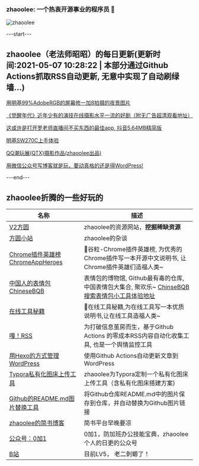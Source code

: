 ### zhaoolee: 一个热衷开源事业的程序员 👋

![zhaoolee](https://github-readme-stats.vercel.app/api?username=zhaoolee&show_icons=true)

---start---

## zhaoolee（老法师昭昭）的每日更新(更新时间:2021-05-07 10:28:22 | 本部分通过Github Actions抓取RSS自动更新, 无意中实现了自动刷绿墙...)

[用明基99%AdobeRGB的屏幕修一加8拍摄的夜景图片](https://v2fy.com/p/2021-05-05-benq-1620222216000/)

[《觉醒年代》近年少有的演技在线摄影水平一流的好剧（附无广告超清观看地址）](https://v2fy.com/p/2021-05-04-bit-1620091081000/)

[这或许是打开罗老师直播间不买东西的最佳app, 抖音5.64MB精简版](https://v2fy.com/p/2021-05-03-douyin-1620023777000/)

[明基SW270C上手体验](https://fangyuanxiaozhan.com/p/2021-05-06-09-31-38-benq-sw270c/)

[QQ潮玩展(QTX)摄影作品(zhaoolee出品)](https://fangyuanxiaozhan.com/p/2021-05-02-23-04-28-qq/)

[用微信公众号写博客就是玩，要动真格的还是得WordPress!](https://fangyuanxiaozhan.com/p/2021-04-30-17-07-48-wordpress/)

---end---


## zhaoolee折腾的一些好玩的

| 名称 |  描述   |
| ---    | --- |
| [V2方圆](https://v2fy.com)  | zhaoolee的资源网站，**挖掘稀缺资源** |
| [方圆小站](https://fangyuanxiaozhan.com)  | zhaoolee的杂谈 |
| [Chrome插件英雄榜 ChromeAppHeroes](https://github.com/zhaoolee/ChromeAppHeroes) | 🌈谷粒-Chrome插件英雄榜, 为优秀的Chrome插件写一本开源中文说明书, 让Chrome插件英雄们造福人类~ |
| [中国人的表情包 ChineseBQB](https://github.com/zhaoolee/ChineseBQB) | 表情包的博物馆, Github最有毒的仓库, 中国表情包大集合, 聚欢乐~ [ChinseBQB搜索表情包小工具体验地址](https://www.v2fy.com/asset/0i/ChineseBQB/) |
| [在线工具秘籍](https://github.com/zhaoolee/OnlineToolsBook) |  🍭在线工具秘籍,为在线工具写一本优质说明书,让在线工具造福人类~ |
| [嘎！RSS](https://github.com/zhaoolee/garss)  |  为打破信息茧房而生，基于Github Actions 的零成本RSS内容自动化收集工具, 也是一个舆情监控工具  |
| [用Hexo的方式管理WordPress](https://github.com/zhaoolee/WordPressXMLRPCTools)  | 使用Github Actions自动更新文章到WordPress  |
| [Typora私有化图床上传工具](https://github.com/zhaoolee/EasyTypora)  |  zhaoolee为Typora定制一个私有化图床上传工具（含私有化图床搭建方案) |
| [Github的README.md图片替换工具](https://github.com/zhaoolee/replace_readme_md_image) |  将Github仓库README.md中的图片保存到仓库，并自动替换为Github图片链接  |
| [zhaoolee的简书博客](https://www.jianshu.com/u/c5d047065c42) | 简书平台早晚要凉 |
| [公众号：0加1](https://www.v2fy.com/asset/0i/jikemiji/jikemiji-md/public.assets/0add1.png)  |  0加1，防加班办公技能宝典，zhaoolee个人的日更的公众号 |
| [B站](https://space.bilibili.com/9116631)  | 目前LV5， 老二刺螈了！  |




